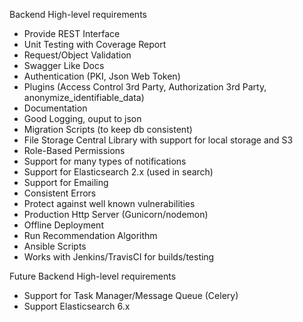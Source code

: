 Backend High-level requirements
* Provide REST Interface
* Unit Testing with Coverage Report
* Request/Object Validation
* Swagger Like Docs
* Authentication (PKI, Json Web Token)
* Plugins (Access Control 3rd Party, Authorization 3rd Party, anonymize_identifiable_data)
* Documentation
* Good Logging, ouput to json
* Migration Scripts (to keep db consistent)
* File Storage Central Library with support for local storage and S3
* Role-Based Permissions
* Support for many types of notifications
* Support for Elasticsearch 2.x (used in search)
* Support for Emailing
* Consistent Errors
* Protect against well known vulnerabilities
* Production Http Server (Gunicorn/nodemon)
* Offline Deployment
* Run Recommendation Algorithm
* Ansible Scripts
* Works with Jenkins/TravisCI for builds/testing

Future Backend High-level requirements
* Support for Task Manager/Message Queue (Celery)
* Support Elasticsearch 6.x
